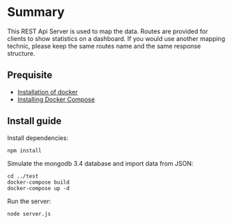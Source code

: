 # Summary
This REST Api Server is used to map the data. Routes are provided for clients to show statistics on a dashboard. If you would use another mapping technic, please keep the same routes name and the same response structure.

## Prequisite
 * [Installation of docker](https://www.digitalocean.com/community/tutorials/how-to-install-and-use-docker-on-ubuntu-16-04)
 * [Installing Docker Compose](https://www.digitalocean.com/community/tutorials/how-to-install-docker-compose-on-ubuntu-16-04)

## Install guide
Install dependencies:
```
npm install
```

Simulate the mongodb 3.4 database and import data from JSON:
```
cd ../test
docker-compose build
docker-compose up -d
```

Run the server:
```
node server.js
```
